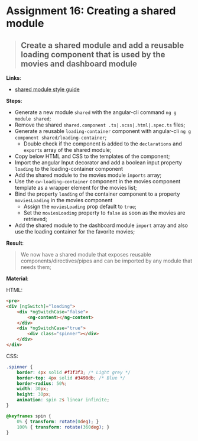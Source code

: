 Assignment 16: Creating a shared module
==============================================

> ## Create a shared module and add a reusable loading component that is used by the movies and dashboard module

**Links**:
- [shared module style guide](https://angular.io/docs/ts/latest/guide/style-guide.html#!#-a-id-04-10-a-shared-feature-module)

**Steps**:
- Generate a new module `shared` with the angular-cli command `ng g module shared`;
- Remove the shared `shared.component .ts|.scss|.html|.spec.ts` files;
- Generate a reusable `loading-container` component with angular-cli `ng g component shared/loading-container`;
  - Double check if the component is added to the `declarations` and `exports` array of the shared module;
- Copy below HTML and CSS to the templates of the component;
- Import the angular Input decorator and add a boolean input property `loading` to the loading-container component
- Add the shared module to the movies module `imports` array;
- Use the `cw-loading-container` component in the movies component template as a wrapper element for the movies list;
- Bind the property `loading` of the container component to a property `moviesLoading` in the movies component
  - Assign the `moviesLoading` prop default to `true`;
  - Set the `moviesLoading` property to `false` as soon as the movies are retrieved;
- Add the shared module to the dashboard module `import` array and also use the loading container for the favorite movies;  

**Result**:
> We now have a shared module that exposes reusable components/directives/pipes and can be imported by any module that needs them;


**Material**:  

HTML:  

```html
<pre>
<div [ngSwitch]="loading">
    <div *ngSwitchCase="false">
        <ng-content></ng-content>
    </div>
    <div *ngSwitchCase="true">
        <div class="spinner"></div>
    </div>
</div>
```  

CSS:

```css
.spinner {
    border: 4px solid #f3f3f3; /* Light grey */
    border-top: 4px solid #3498db; /* Blue */
    border-radius: 50%;
    width: 30px;
    height: 30px;
    animation: spin 2s linear infinite;
}

@keyframes spin {
    0% { transform: rotate(0deg); }
    100% { transform: rotate(360deg); }
}
```